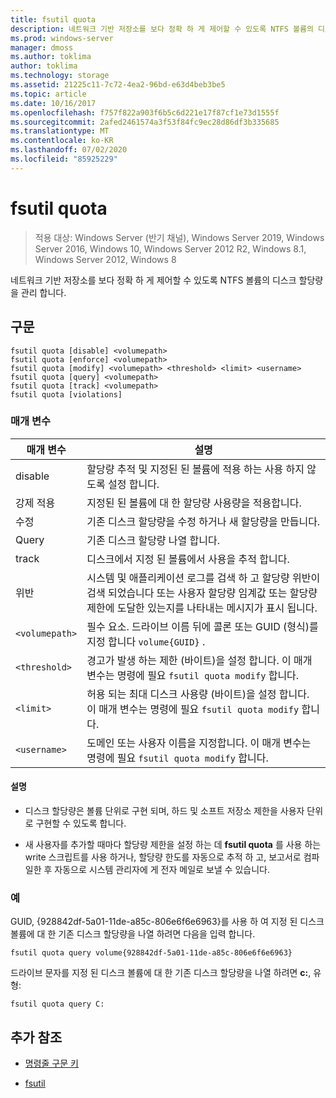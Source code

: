 ```yaml
---
title: fsutil quota
description: 네트워크 기반 저장소를 보다 정확 하 게 제어할 수 있도록 NTFS 볼륨의 디스크 할당량을 관리 하는 fsutil quota 명령에 대 한 참조 문서입니다.
ms.prod: windows-server
manager: dmoss
ms.author: toklima
author: toklima
ms.technology: storage
ms.assetid: 21225c11-7c72-4ea2-96bd-e63d4beb3be5
ms.topic: article
ms.date: 10/16/2017
ms.openlocfilehash: f757f822a903f6b5c6d221e17f87cf1e73d1555f
ms.sourcegitcommit: 2afed2461574a3f53f84fc9ec28d86df3b335685
ms.translationtype: MT
ms.contentlocale: ko-KR
ms.lasthandoff: 07/02/2020
ms.locfileid: "85925229"
---
```

# <a name="fsutil-quota"></a>fsutil quota

> 적용 대상: Windows Server (반기 채널), Windows Server 2019, Windows Server 2016, Windows 10, Windows Server 2012 R2, Windows 8.1, Windows Server 2012, Windows 8

네트워크 기반 저장소를 보다 정확 하 게 제어할 수 있도록 NTFS 볼륨의 디스크 할당량을 관리 합니다.

## <a name="syntax"></a>구문

```
fsutil quota [disable] <volumepath>
fsutil quota [enforce] <volumepath>
fsutil quota [modify] <volumepath> <threshold> <limit> <username>
fsutil quota [query] <volumepath>
fsutil quota [track] <volumepath>
fsutil quota [violations]
```

### <a name="parameters"></a>매개 변수

| 매개 변수 | 설명 |
| --------- | ----------- |
| disable | 할당량 추적 및 지정된 된 볼륨에 적용 하는 사용 하지 않도록 설정 합니다. |
| 강제 적용 | 지정된 된 볼륨에 대 한 할당량 사용량을 적용합니다. |
| 수정 | 기존 디스크 할당량을 수정 하거나 새 할당량을 만듭니다. |
| Query | 기존 디스크 할당량 나열 합니다. |
| track | 디스크에서 지정 된 볼륨에서 사용을 추적 합니다. |
| 위반 | 시스템 및 애플리케이션 로그를 검색 하 고 할당량 위반이 검색 되었습니다 또는 사용자 할당량 임계값 또는 할당량 제한에 도달한 있는지를 나타내는 메시지가 표시 됩니다. |
| `<volumepath>` | 필수 요소. 드라이브 이름 뒤에 콜론 또는 GUID (형식)를 지정 합니다 `volume{GUID}` . |
| `<threshold>`  | 경고가 발생 하는 제한 (바이트)을 설정 합니다. 이 매개 변수는 명령에 필요 `fsutil quota modify` 합니다. |
| `<limit>` | 허용 되는 최대 디스크 사용량 (바이트)을 설정 합니다. 이 매개 변수는 명령에 필요 `fsutil quota modify` 합니다. |
| `<username>` | 도메인 또는 사용자 이름을 지정합니다. 이 매개 변수는 명령에 필요 `fsutil quota modify` 합니다. |

#### <a name="remarks"></a>설명

- 디스크 할당량은 볼륨 단위로 구현 되며, 하드 및 소프트 저장소 제한을 사용자 단위로 구현할 수 있도록 합니다.

- 새 사용자를 추가할 때마다 할당량 제한을 설정 하는 데 **fsutil quota** 를 사용 하는 write 스크립트를 사용 하거나, 할당량 한도를 자동으로 추적 하 고, 보고서로 컴파일한 후 자동으로 시스템 관리자에 게 전자 메일로 보낼 수 있습니다.

### <a name="examples"></a>예

GUID, {928842df-5a01-11de-a85c-806e6f6e6963}를 사용 하 여 지정 된 디스크 볼륨에 대 한 기존 디스크 할당량을 나열 하려면 다음을 입력 합니다.

```
fsutil quota query volume{928842df-5a01-11de-a85c-806e6f6e6963}
```

드라이브 문자를 지정 된 디스크 볼륨에 대 한 기존 디스크 할당량을 나열 하려면 **c:**, 유형:

```
fsutil quota query C:
```

## <a name="additional-references"></a>추가 참조

- [명령줄 구문 키](command-line-syntax-key.md)

- [fsutil](fsutil.md)
